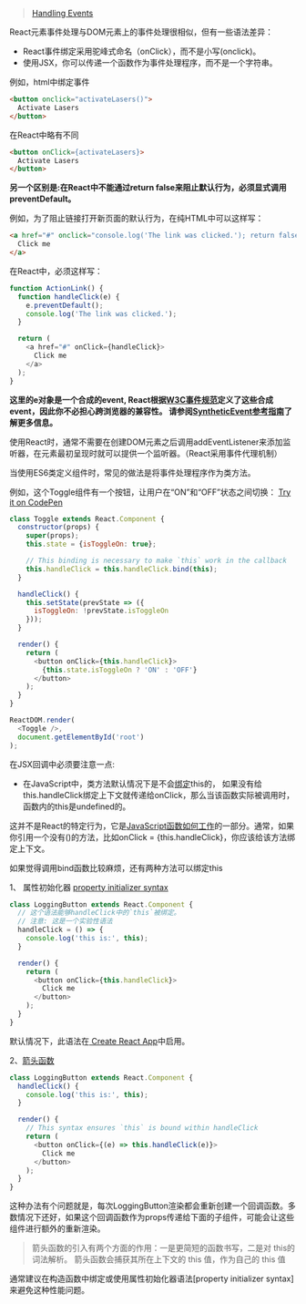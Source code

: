 
>[Handling Events](https://facebook.github.io/react/docs/handling-events.html)

React元素事件处理与DOM元素上的事件处理很相似，但有一些语法差异：

- React事件绑定采用驼峰式命名（onClick），而不是小写(onclick)。
- 使用JSX，你可以传递一个函数作为事件处理程序，而不是一个字符串。

<!-- more -->
例如，html中绑定事件

```html
<button onclick="activateLasers()">
  Activate Lasers
</button>
```
在React中略有不同

```html
<button onClick={activateLasers}>
  Activate Lasers
</button>
```

**另一个区别是:在React中不能通过return false来阻止默认行为，必须显式调用preventDefault。** 

例如，为了阻止链接打开新页面的默认行为，在纯HTML中可以这样写：

```html
<a href="#" onclick="console.log('The link was clicked.'); return false">
  Click me
</a>
```
在React中，必须这样写：

```javascript
function ActionLink() {
  function handleClick(e) {
    e.preventDefault();
    console.log('The link was clicked.');
  }

  return (
    <a href="#" onClick={handleClick}>
      Click me
    </a>
  );
}
```
**这里的e对象是一个合成的event, React根据[W3C事件规范](https://www.w3.org/TR/DOM-Level-3-Events/)定义了这些合成event，因此你不必担心跨浏览器的兼容性。
请参阅[SyntheticEvent参考指南](https://facebook.github.io/react/docs/events.html)了解更多信息。**

使用React时，通常不需要在创建DOM元素之后调用addEventListener来添加监听器，在元素最初呈现时就可以提供一个监听器。（React采用事件代理机制）

当使用ES6类定义组件时，常见的做法是将事件处理程序作为类方法。 

例如，这个Toggle组件有一个按钮，让用户在“ON”和“OFF”状态之间切换：
[Try it on CodePen](https://codepen.io/gaearon/pen/xEmzGg?editors=0010)

```javascript
class Toggle extends React.Component {
  constructor(props) {
    super(props);
    this.state = {isToggleOn: true};

    // This binding is necessary to make `this` work in the callback
    this.handleClick = this.handleClick.bind(this);
  }

  handleClick() {
    this.setState(prevState => ({
      isToggleOn: !prevState.isToggleOn
    }));
  }

  render() {
    return (
      <button onClick={this.handleClick}>
        {this.state.isToggleOn ? 'ON' : 'OFF'}
      </button>
    );
  }
}

ReactDOM.render(
  <Toggle />,
  document.getElementById('root')
);
```

在JSX回调中必须要注意一点: 
- 在JavaScript中，类方法默认情况下是不会[绑定](https://developer.mozilla.org/zh-CN/docs/Web/JavaScript/Reference/Global_Objects/Function/bind)this的， 如果没有给this.handleClick绑定上下文就传递给onClick，那么当该函数实际被调用时，函数内的this是undefined的。

这并不是React的特定行为，它是[JavaScript函数如何工作](https://www.smashingmagazine.com/2014/01/understanding-javascript-function-prototype-bind/)的一部分。通常，如果你引用一个没有()的方法，比如onClick = {this.handleClick}，你应该给该方法绑定上下文。

如果觉得调用bind函数比较麻烦，还有两种方法可以绑定this

1、 属性初始化器 [property initializer syntax](https://babeljs.io/docs/plugins/transform-class-properties/)

```javascript
class LoggingButton extends React.Component {
  // 这个语法能够handleClick中的`this`被绑定。
  // 注意: 这是一个实验性语法
  handleClick = () => {
    console.log('this is:', this);
  }

  render() {
    return (
      <button onClick={this.handleClick}>
        Click me
      </button>
    );
  }
}
```
默认情况下，此语法在[ Create React App](https://github.com/facebookincubator/create-react-app)中启用。

2、[箭头函数](https://developer.mozilla.org/zh-CN/docs/Web/JavaScript/Reference/Functions/Arrow_functions)

```javascript
class LoggingButton extends React.Component {
  handleClick() {
    console.log('this is:', this);
  }

  render() {
    // This syntax ensures `this` is bound within handleClick
    return (
      <button onClick={(e) => this.handleClick(e)}>
        Click me
      </button>
    );
  }
}
```
这种办法有个问题就是，每次LoggingButton渲染都会重新创建一个回调函数。多数情况下还好，如果这个回调函数作为props传递给下面的子组件，可能会让这些组件进行额外的重新渲染。

>箭头函数的引入有两个方面的作用：一是更简短的函数书写，二是对 this的词法解析。
>箭头函数会捕获其所在上下文的  this 值，作为自己的 this 值

通常建议在构造函数中绑定或使用属性初始化器语法[property initializer syntax]来避免这种性能问题。
